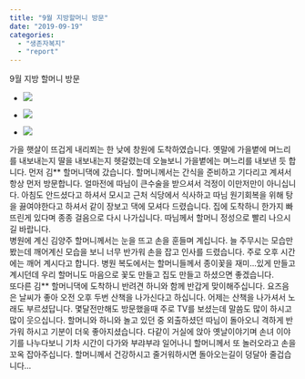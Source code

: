 ```yaml
---
title: "9월 지방할머니 방문"
date: "2019-09-19"
categories: 
  - "생존자복지"
  - "report"
---
```


9월 지방 할머니 방문

- ![](https://womenandwar.net/kr/wp-content/uploads/2019/09/0919-김경애할머니수정1-768x1024.jpg)
    
- ![](https://womenandwar.net/kr/wp-content/uploads/2019/09/0919-김양주할머니1수정-1024x576.jpg)
    
- ![](https://womenandwar.net/kr/wp-content/uploads/2019/09/0919-김양주할머니2수정-1024x576.jpg)
    

가을 햇살이 뜨겁게 내리쬐는 한 낮에 창원에 도착하였습니다. 옛말에 가을볕에 며느리를 내보내는지 딸을 내보내는지 헷갈렸는데 오늘보니 가을볕에는 며느리를 내보낸 듯 합니다. 먼저 김\*\* 할머니댁에 갔습니다. 할머니께서는 간식을 준비하고 기다리고 계셔서 항상 먼저 방문합니다. 얼마전에 따님이 큰수술을 받으셔서 걱정이 이만저만이 아니십니다. 아침도 안드셨다고 하셔서 모시고 근처 식당에서 식사하고 따님 원기회복을 위해 탕을 끓여야한다고 하셔서 같이 장보고 댁에 모셔다 드렸습니다. 집에 도착하니 한가지 빠뜨린게 있다며 종종 걸음으로 다시 나가십니다. 따님께서 할머니 정성으로 빨리 나으시길 바랍니다.  
병원에 계신 김양주 할머니께서는 눈을 뜨고 손을 훈들며 계십니다. 늘 주무시는 모습만 봤는데 깨어계신 모습을 보니 너무 반가워 손을 잡고 인사를 드렸습니다. 주로 오후 시간에는 깨어 계시다고 합니다. 병원 복도에서는 할머니들께서 종이꽃을 재미...있게 만들고 계시던데 우리 할머니도 마음으로 꽃도 만들고 집도 만들고 하셨으면 좋겠습니다.  
또다른 김\*\* 할머니댁에 도착하니 반려견 하니와 함께 반갑게 맞이해주십니다. 요즈음은 날씨가 좋아 오전 오후 두번 산책을 나가신다고 하십니다. 어제는 산책을 나가셔서 노래도 부르셨답니다. 몇달전만해도 방문했을때 주로 TV를 보셨는데 말씀도 많이 하시고 많이 웃으십니다. 할머니와 하니와 놀고 있던 중 외출하셨던 따님이 돌아오니 격하게 반가워 하시고 기분이 더욱 좋아지셨습니다. 다같이 거실에 앉아 옛날이야기며 손녀 이야기를 나누다보니 기차 시간이 다가와 부랴부랴 일어나니 할머니께서 또 놀러오라고 손을 꼬옥 잡아주십니다. 할머니께서 건강하시고 줄거워하시면 돌아오는길이 덩달아 줄겁습니다...
